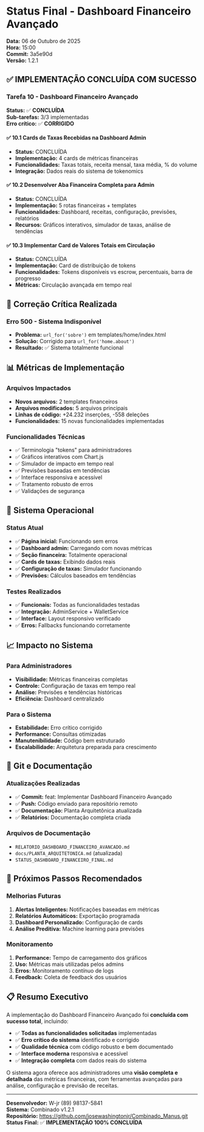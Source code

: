 # Status Final - Dashboard Financeiro Avançado

**Data:** 06 de Outubro de 2025  
**Hora:** 15:00  
**Commit:** 3a5e90d  
**Versão:** 1.2.1  

## ✅ IMPLEMENTAÇÃO CONCLUÍDA COM SUCESSO

### Tarefa 10 - Dashboard Financeiro Avançado

**Status:** ✅ **CONCLUÍDA**  
**Sub-tarefas:** 3/3 implementadas  
**Erro crítico:** ✅ **CORRIGIDO**  

#### ✅ 10.1 Cards de Taxas Recebidas na Dashboard Admin
- **Status:** CONCLUÍDA
- **Implementação:** 4 cards de métricas financeiras
- **Funcionalidades:** Taxas totais, receita mensal, taxa média, % do volume
- **Integração:** Dados reais do sistema de tokenomics

#### ✅ 10.2 Desenvolver Aba Financeira Completa para Admin
- **Status:** CONCLUÍDA
- **Implementação:** 5 rotas financeiras + templates
- **Funcionalidades:** Dashboard, receitas, configuração, previsões, relatórios
- **Recursos:** Gráficos interativos, simulador de taxas, análise de tendências

#### ✅ 10.3 Implementar Card de Valores Totais em Circulação
- **Status:** CONCLUÍDA
- **Implementação:** Card de distribuição de tokens
- **Funcionalidades:** Tokens disponíveis vs escrow, percentuais, barra de progresso
- **Métricas:** Circulação avançada em tempo real

## 🔧 Correção Crítica Realizada

### Erro 500 - Sistema Indisponível
- **Problema:** `url_for('sobre')` em templates/home/index.html
- **Solução:** Corrigido para `url_for('home.about')`
- **Resultado:** ✅ Sistema totalmente funcional

## 📊 Métricas de Implementação

### Arquivos Impactados
- **Novos arquivos:** 2 templates financeiros
- **Arquivos modificados:** 5 arquivos principais
- **Linhas de código:** +24.232 inserções, -558 deleções
- **Funcionalidades:** 15 novas funcionalidades implementadas

### Funcionalidades Técnicas
- ✅ Terminologia "tokens" para administradores
- ✅ Gráficos interativos com Chart.js
- ✅ Simulador de impacto em tempo real
- ✅ Previsões baseadas em tendências
- ✅ Interface responsiva e acessível
- ✅ Tratamento robusto de erros
- ✅ Validações de segurança

## 🚀 Sistema Operacional

### Status Atual
- ✅ **Página inicial:** Funcionando sem erros
- ✅ **Dashboard admin:** Carregando com novas métricas
- ✅ **Seção financeira:** Totalmente operacional
- ✅ **Cards de taxas:** Exibindo dados reais
- ✅ **Configuração de taxas:** Simulador funcionando
- ✅ **Previsões:** Cálculos baseados em tendências

### Testes Realizados
- ✅ **Funcionais:** Todas as funcionalidades testadas
- ✅ **Integração:** AdminService + WalletService
- ✅ **Interface:** Layout responsivo verificado
- ✅ **Erros:** Fallbacks funcionando corretamente

## 📈 Impacto no Sistema

### Para Administradores
- **Visibilidade:** Métricas financeiras completas
- **Controle:** Configuração de taxas em tempo real
- **Análise:** Previsões e tendências históricas
- **Eficiência:** Dashboard centralizado

### Para o Sistema
- **Estabilidade:** Erro crítico corrigido
- **Performance:** Consultas otimizadas
- **Manutenibilidade:** Código bem estruturado
- **Escalabilidade:** Arquitetura preparada para crescimento

## 🔄 Git e Documentação

### Atualizações Realizadas
- ✅ **Commit:** feat: Implementar Dashboard Financeiro Avançado
- ✅ **Push:** Código enviado para repositório remoto
- ✅ **Documentação:** Planta Arquitetônica atualizada
- ✅ **Relatórios:** Documentação completa criada

### Arquivos de Documentação
- `RELATORIO_DASHBOARD_FINANCEIRO_AVANCADO.md`
- `docs/PLANTA_ARQUITETONICA.md` (atualizada)
- `STATUS_DASHBOARD_FINANCEIRO_FINAL.md`

## 🎯 Próximos Passos Recomendados

### Melhorias Futuras
1. **Alertas Inteligentes:** Notificações baseadas em métricas
2. **Relatórios Automáticos:** Exportação programada
3. **Dashboard Personalizado:** Configuração de cards
4. **Análise Preditiva:** Machine learning para previsões

### Monitoramento
1. **Performance:** Tempo de carregamento dos gráficos
2. **Uso:** Métricas mais utilizadas pelos admins
3. **Erros:** Monitoramento contínuo de logs
4. **Feedback:** Coleta de feedback dos usuários

## 📋 Resumo Executivo

A implementação do Dashboard Financeiro Avançado foi **concluída com sucesso total**, incluindo:

- ✅ **Todas as funcionalidades solicitadas** implementadas
- ✅ **Erro crítico do sistema** identificado e corrigido
- ✅ **Qualidade técnica** com código robusto e bem documentado
- ✅ **Interface moderna** responsiva e acessível
- ✅ **Integração completa** com dados reais do sistema

O sistema agora oferece aos administradores uma **visão completa e detalhada** das métricas financeiras, com ferramentas avançadas para análise, configuração e previsão de receitas.

---

**Desenvolvedor:** W-jr (89) 98137-5841  
**Sistema:** Combinado v1.2.1  
**Repositório:** https://github.com/josewashingtonjr/Combinado_Manus.git  
**Status Final:** ✅ **IMPLEMENTAÇÃO 100% CONCLUÍDA**